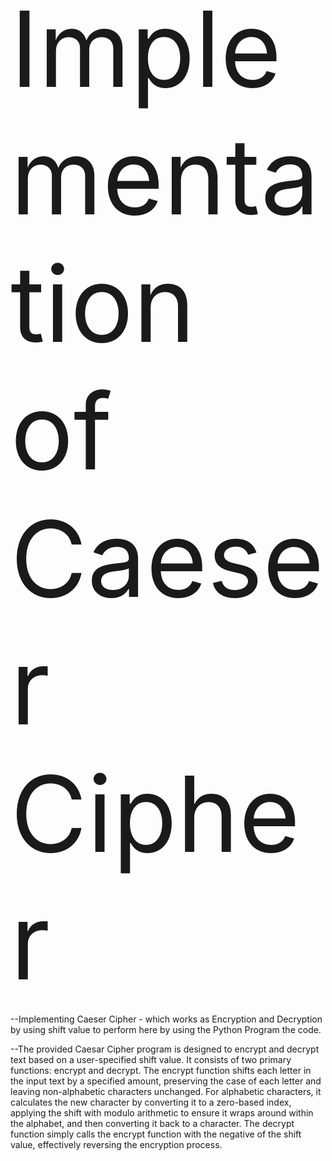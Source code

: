 <span style="font-size:12em;">Implementation of Caeser Cipher</span>

--Implementing Caeser Cipher - which works as Encryption and Decryption by using shift value to perform here by using the Python Program the code.
  
--The provided Caesar Cipher program is designed to encrypt and decrypt text based on a user-specified shift value. It consists of two primary functions: encrypt and decrypt. The encrypt function shifts each letter in the input text by a specified amount, preserving the case of each letter and leaving non-alphabetic characters unchanged. For alphabetic characters, it calculates the new character by converting it to a zero-based index, applying the shift with modulo arithmetic to ensure it wraps around within the alphabet, and then converting it back to a character. The decrypt function simply calls the encrypt function with the negative of the shift value, effectively reversing the encryption process.
